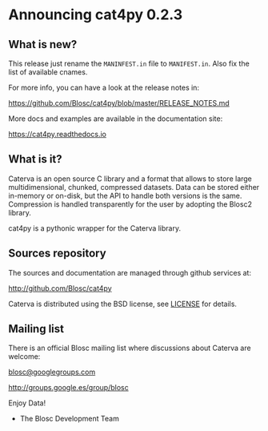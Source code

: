 # Announcing cat4py 0.2.3


## What is new?

This release just rename the `MANINFEST.in` file to `MANIFEST.in`. Also fix the
list of available cnames.

For more info, you can have a look at the release notes in:

https://github.com/Blosc/cat4py/blob/master/RELEASE_NOTES.md

More docs and examples are available in the documentation site:

https://cat4py.readthedocs.io


## What is it?

Caterva is an open source C library and a format that allows to store large
multidimensional, chunked, compressed datasets. Data can be stored either
in-memory or on-disk, but the API to handle both versions is the same.
Compression is handled transparently for the user by adopting the Blosc2 library.

cat4py is a pythonic wrapper for the Caterva library.


## Sources repository

The sources and documentation are managed through github services at:

http://github.com/Blosc/cat4py

Caterva is distributed using the BSD license, see
[LICENSE](https://github.com/Blosc/cat4py/blob/master/LICENSE) for details.


## Mailing list

There is an official Blosc mailing list where discussions about Caterva are welcome:

blosc@googlegroups.com

http://groups.google.es/group/blosc


Enjoy Data!
- The Blosc Development Team
